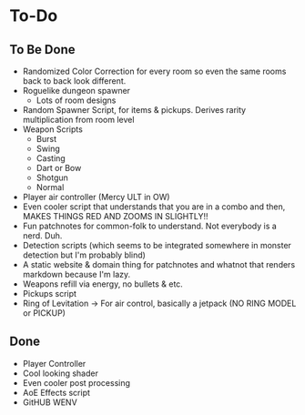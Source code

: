 # To-Do

## To Be Done

* Randomized Color Correction for every room so even the same rooms back to back look different.
* Roguelike dungeon spawner
    - Lots of room designs
* Random Spawner Script, for items & pickups. Derives rarity multiplication from room level
* Weapon Scripts
    - Burst
    - Swing
    - Casting
    - Dart or Bow
    - Shotgun
    - Normal
* Player air controller (Mercy ULT in OW)
* Even cooler script that understands that you are in a combo and then, MAKES THINGS RED AND ZOOMS IN SLIGHTLY!!
* Fun patchnotes for common-folk to understand. Not everybody is a nerd. Duh.
* Detection scripts (which seems to be integrated somewhere in monster detection but I'm probably blind)
* A static website & domain thing for patchnotes and whatnot that renders markdown because I'm lazy.
* Weapons refill via energy, no bullets & etc.
* Pickups script
* Ring of Levitation -> For air control, basically a jetpack (NO RING MODEL or PICKUP)

## Done

* Player Controller
* Cool looking shader
* Even cooler post processing
* AoE Effects script
* GitHUB WENV